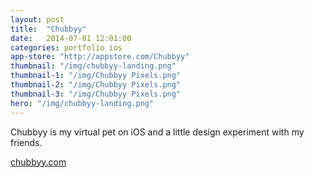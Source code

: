 ```yaml
---
layout: post
title:  "Chubbyy"
date:   2014-07-01 12:01:00
categories: portfolio ios
app-store: "http://appstore.com/Chubbyy"
thumbnail: "/img/chubbyy-landing.png"
thumbnail-1: "/img/Chubbyy Pixels.png"
thumbnail-2: "/img/Chubbyy Pixels.png"
thumbnail-3: "/img/Chubbyy Pixels.png"
hero: "/img/chubbyy-landing.png"
---
```


Chubbyy is my virtual pet on iOS and a little design experiment with my friends.

[chubbyy.com](http://chubbyy.com)
